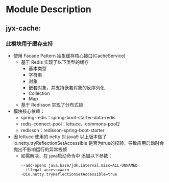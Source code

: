 # Module Description

## jyx-cache:

### 此模块用于缓存支持

* 使用 Facade Pattern 抽象缓存核心接口(CacheService)
    + 基于 Redis 实现了以下类型的缓存
        + 基本类型
        + 字符串
        + 对象
        + 嵌套对象，并支持嵌套对象的反序列化
        + Collection
        + Map
    + 基于 Redisson 实现了分布式锁
* 模块核心依赖：
    + spring-redis：spring-boot-starter-data-redis
    + redis-connect-pool：lettuce、commons-pool2
    + redisson：redisson-spring-boot-starter
* 因 lettuce 使用的 netty 对 java9 以上版本做了 io.netty.tryReflectionSetAccessible 是否为true的校验，导致应用启动时会抛出不影响运行的异常栈帧
    + 如需解决，在 java启动命令中 添加以下参数：
      ````{r 
      --add-opens java.base/jdk.internal.misc=ALL-UNNAMED
      --illegal-access=warn
      -Dio.netty.tryReflectionSetAccessible=true

